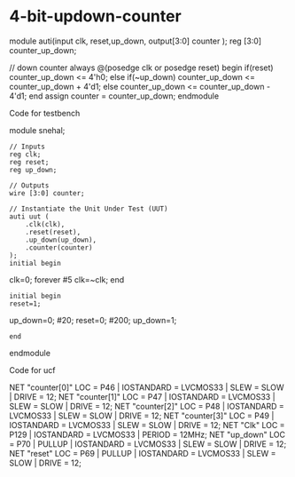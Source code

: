 # 4-bit-updown-counter

module auti(input clk, reset,up_down, output[3:0]  counter
    );
reg [3:0] counter_up_down;

// down counter
always @(posedge clk or posedge reset)
begin
if(reset)
 counter_up_down <= 4'h0;
else if(~up_down)
 counter_up_down <= counter_up_down + 4'd1;
else
 counter_up_down <= counter_up_down - 4'd1;
end 
assign counter = counter_up_down;
endmodule

Code for testbench

module snehal;

	// Inputs
	reg clk;
	reg reset;
	reg up_down;

	// Outputs
	wire [3:0] counter;

	// Instantiate the Unit Under Test (UUT)
	auti uut (
		.clk(clk), 
		.reset(reset), 
		.up_down(up_down), 
		.counter(counter)
	);
	initial begin 
clk=0;
forever #5 clk=~clk;
end

	initial begin
	reset=1;
up_down=0;
#20;
reset=0;
#200;
up_down=1;

	end
      
endmodule


Code for ucf

  NET "counter[0]"             LOC = P46   | IOSTANDARD = LVCMOS33 | SLEW = SLOW | DRIVE = 12;
    NET "counter[1]"             LOC = P47   | IOSTANDARD = LVCMOS33 | SLEW = SLOW | DRIVE = 12;
    NET "counter[2]"             LOC = P48   | IOSTANDARD = LVCMOS33 | SLEW = SLOW | DRIVE = 12;
    NET "counter[3]"             LOC = P49   | IOSTANDARD = LVCMOS33 | SLEW = SLOW | DRIVE = 12;
	  NET "Clk"                  LOC = P129  | IOSTANDARD = LVCMOS33 | PERIOD = 12MHz;
	    NET "up_down"        LOC = P70   | PULLUP  | IOSTANDARD = LVCMOS33 | SLEW = SLOW | DRIVE = 12;
    NET "reset"        LOC = P69   | PULLUP  | IOSTANDARD = LVCMOS33 | SLEW = SLOW | DRIVE = 12;
